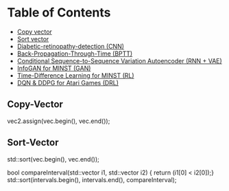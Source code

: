 Table of Contents
=================
  * [Copy vector](#Copy-Vector)
  * [Sort vector](#Sort-Vector)
  * [Diabetic-retinopathy-detection (CNN)](#Diabetic-retinopathy-detection)
  * [Back-Propagation-Through-Time (BPTT)](#Back-Propagation-Through-Time)
  * [Conditional Sequence-to-Sequence Variation Autoencoder (RNN + VAE)](#Conditional-Seq2Seq-VAE)
  * [InfoGAN for MINST (GAN)](#InfoGAN)
  * [Time-Difference Learning for MINST (RL) ](#TD-learning)
  * [DQN & DDPG for Atari Games (DRL)](#DQN_and_DDPG)

## Copy-Vector
vec2.assign(vec.begin(), vec.end());

## Sort-Vector
std::sort(vec.begin(), vec.end());

bool compareInterval(std::vector<int> i1, std::vector<int> i2) { return (i1[0] < i2[0]);}
std::sort(intervals.begin(), intervals.end(), compareInterval);